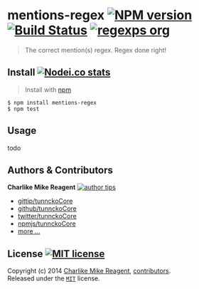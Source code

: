 # mentions-regex [![NPM version][npmjs-img]][npmjs-url] [![Build Status][travis-img]][travis-url] [![regexps org][regexps-img]][regexps-url]
> The correct mention(s) regex. Regex done right!


## Install [![Nodei.co stats][npmjs-ico]][npmjs-url] 
> Install with [npm](https://npmjs.org)

```
$ npm install mentions-regex
$ npm test
```

## Usage
todo


## Authors & Contributors
**Charlike Mike Reagent** [![author tips][author-gittip-img]][author-gittip]
+ [gittip/tunnckoCore][author-gittip]
+ [github/tunnckoCore][author-github]
+ [twitter/tunnckoCore][author-twitter]
+ [npmjs/tunnckoCore][author-npmjs]
+ [more ...][contrib-more]


## License [![MIT license][license-img]][license-url]
Copyright (c) 2014 [Charlike Mike Reagent][contrib-more], [contributors][contrib-graf].  
Released under the [`MIT`][license-url] license.


[npmjs-url]: http://npm.im/mentions-regex
[npmjs-img]: http://img.shields.io/npm/v/mentions-regex.svg
[npmjs-ico]: https://nodei.co/npm/mentions-regex.svg?mini=true

[coveralls-url]: https://coveralls.io/r/regexps/mentions-regex?branch=master
[coveralls-img]: https://img.shields.io/coveralls/regexps/mentions-regex.svg

[license-url]: https://github.com/regexps/mentions-regex/blob/master/license.md
[license-img]: http://img.shields.io/badge/license-MIT-blue.svg

[travis-url]: https://travis-ci.org/regexps/mentions-regex
[travis-img]: https://travis-ci.org/regexps/mentions-regex.svg

[depstat-url]: https://david-dm.org/regexps/mentions-regex
[depstat-img]: https://david-dm.org/regexps/mentions-regex.svg

[author-gittip-img]: http://img.shields.io/gittip/tunnckoCore.svg
[author-gittip]: https://www.gittip.com/tunnckoCore
[author-github]: https://github.com/tunnckoCore
[author-twitter]: https://twitter.com/tunnckoCore
[author-npmjs]: https://npmjs.org/~tunnckocore

[contrib-more]: http://j.mp/1stW47C
[contrib-graf]: https://github.com/regexps/mentions-regex/graphs/contributors

[regexps-img]: http://img.shields.io/badge/regexps-approved-brightgreen.svg
[regexps-url]: https://github.com/regexps